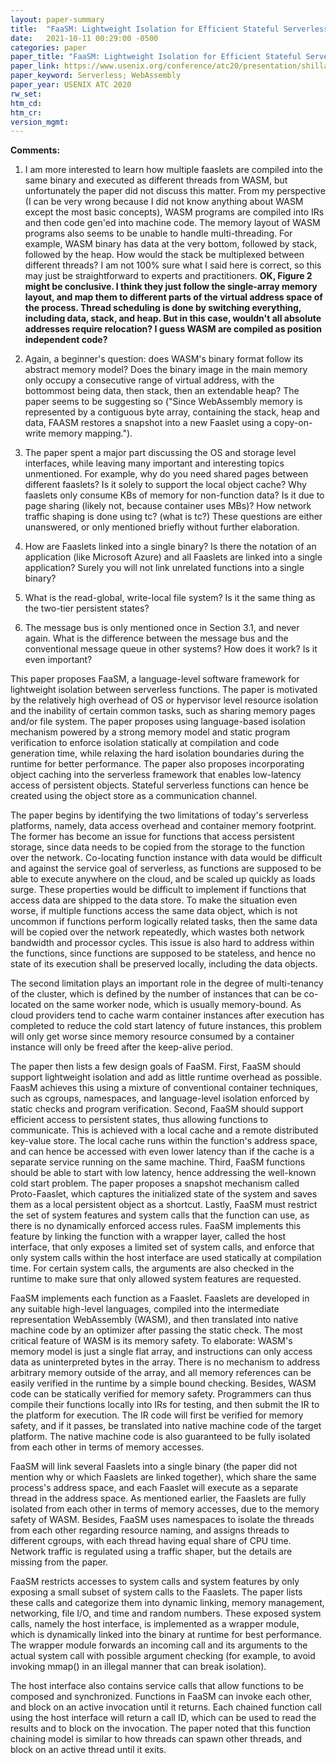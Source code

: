 ```yaml
---
layout: paper-summary
title:  "FaaSM: Lightweight Isolation for Efficient Stateful Serverless Computing"
date:   2021-10-11 00:29:00 -0500
categories: paper
paper_title: "FaaSM: Lightweight Isolation for Efficient Stateful Serverless Computing"
paper_link: https://www.usenix.org/conference/atc20/presentation/shillaker
paper_keyword: Serverless; WebAssembly
paper_year: USENIX ATC 2020
rw_set:
htm_cd:
htm_cr:
version_mgmt:
---
```


**Comments:**

1. I am more interested to learn how multiple faaslets are compiled into the same binary and executed as different 
   threads from WASM, but unfortunately the paper did not discuss this matter. 
   From my perspective (I can be very wrong because I did not know anything about WASM except the most basic concepts),
   WASM programs are compiled into IRs and then code gen'ed into machine code. The memory layout of WASM programs also
   seems to be unable to handle multi-threading. For example, WASM binary has data at the very bottom, followed by 
   stack, followed by the heap. How would the stack be multiplexed between different threads? 
   I am not 100% sure what I said here is correct, so this may just be straightforward to experts and 
   practitioners.
   **OK, Figure 2 might be conclusive. I think they just follow the single-array memory layout, and map them to
     different parts of the virtual address space of the process. Thread scheduling is done by switching everything,
     including data, stack, and heap. But in this case, wouldn't all absolute addresses require relocation? I guess
     WASM are compiled as position independent code?**

2. Again, a beginner's question: does WASM's binary format follow its abstract memory model? Does the binary image
   in the main memory only occupy a consecutive range of virtual address, with the bottommost being data, then
   stack, then an extendable heap? The paper seems to be suggesting so 
   ("Since WebAssembly memory is represented by a contiguous byte array, containing the stack, heap and data, FAASM 
   restores a snapshot into a new Faaslet using a copy-on-write memory mapping.").

3. The paper spent a major part discussing the OS and storage level interfaces, while leaving many important and
   interesting topics unmentioned. For example, why do you need shared pages between different faaslets? Is it 
   solely to support the local object cache?
   Why faaslets only consume KBs of memory for non-function data? Is it due to page sharing (likely not, because 
   container uses MBs)?
   How network traffic shaping is done using tc? (what is tc?)
   These questions are either unanswered, or only mentioned briefly without further elaboration.

4. How are Faaslets linked into a single binary? Is there the notation of an application (like Microsoft Azure) and
   all Faaslets are linked into a single application?
   Surely you will not link unrelated functions into a single binary?

5. What is the read-global, write-local file system? Is it the same thing as the two-tier persistent states?

6. The message bus is only mentioned once in Section 3.1, and never again. What is the difference between the message
   bus and the conventional message queue in other systems? How does it work? Is it even important?

This paper proposes FaaSM, a language-level software framework for lightweight isolation between serverless functions.
The paper is motivated by the relatively high overhead of OS or hypervisor level resource isolation and the inability
of certain common tasks, such as sharing memory pages and/or file system. 
The paper proposes using language-based isolation mechanism powered by a strong memory model and static program
verification to enforce isolation statically at compilation and code generation time, while relaxing the hard 
isolation boundaries during the runtime for better performance.
The paper also proposes incorporating object caching into the serverless framework that enables low-latency
access of persistent objects. Stateful serverless functions can hence be created using the object store as a 
communication channel.

The paper begins by identifying the two limitations of today's serverless platforms, namely, data access overhead
and container memory footprint.
The former has become an issue for functions that access persistent storage, since data needs to be copied from the 
storage to the function over the network. Co-locating function instance with data would be difficult and against
the service goal of serverless, as functions are supposed to be able to execute anywhere on the cloud, and be scaled 
up quickly as loads surge. These properties would be difficult to implement if functions that access data are shipped
to the data store. 
To make the situation even worse, if multiple functions access the same data object, which is not uncommon if 
functions perform logically related tasks, then the same data will be copied over the network repeatedly, which
wastes both network bandwidth and processor cycles. This issue is also hard to address within the functions, since
functions are supposed to be stateless, and hence no state of its execution shall be preserved locally, including the 
data objects.

The second limitation plays an important role in the degree of multi-tenancy of the cluster, which is defined by the 
number of instances that can be co-located on the same worker node, which is usually memory-bound. 
As cloud providers tend to cache warm container instances after execution has completed to reduce the cold start 
latency of future instances, this problem will only get worse since memory resource consumed by a container instance
will only be freed after the keep-alive period.

The paper then lists a few design goals of FaaSM.
First, FaaSM should support lightweight isolation and add as little runtime overhead as possible. FaasM achieves
this using a mixture of conventional container techniques, such as cgroups, namespaces, and language-level
isolation enforced by static checks and program verification.
Second, FaaSM should support efficient access to persistent states, thus allowing functions to communicate.
This is achieved with a local cache and a remote distributed key-value store. The local cache runs within the 
function's address space, and can hence be accessed with even lower latency than if the cache is a separate 
service running on the same machine.
Third, FaaSM functions should be able to start with low latency, hence addressing the well-known cold start problem.
The paper proposes a snapshot mechanism called Proto-Faaslet, which captures the initialized state of the system and
saves them as a local persistent object as a shortcut.
Lastly, FaaSM must restrict the set of system features and system calls that the function can use, as there is no 
dynamically enforced access rules. FaaSM implements this feature by linking the function with a wrapper layer,
called the host interface, that only exposes a limited set of system calls, and enforce that only system calls within
the host interface are used statically at compilation time. For certain system calls, the arguments are also checked
in the runtime to make sure that only allowed system features are requested.

FaaSM implements each function as a Faaslet. Faaslets are developed in any suitable high-level languages, compiled
into the intermediate representation WebAssembly (WASM), and then translated into native machine code by an optimizer
after passing the static check. The most critical feature of WASM is its memory safety. To elaborate: WASM's memory
model is just a single flat array, and instructions can only access data as uninterpreted bytes in the array.
There is no mechanism to address arbitrary memory outside of the array, and all memory references can be easily
verified in the runtime by a simple bound checking. Besides, WASM code can be statically verified for memory safety.
Programmers can thus compile their functions locally into IRs for testing, and then submit the IR to the 
platform for execution. The IR code will first be verified for memory safety, and if it passes, be translated into 
native machine code of the target platform. The native machine code is also guaranteed to be fully isolated
from each other in terms of memory accesses.

FaaSM will link several Faaslets into a single binary (the paper did not mention why or which Faaslets are linked
together), which share the same process's address space, and each Faaslet will execute as a separate thread in the 
address space. 
As mentioned earlier, the Faaslets are fully isolated from each other in terms of memory accesses, due to the memory
safety of WASM. Besides, FaaSM uses namespaces to isolate the threads from each other regarding resource naming,
and assigns threads to different cgroups, with each thread having equal share of CPU time.
Network traffic is regulated using a traffic shaper, but the details are missing from the paper.

FaaSM restricts accesses to system calls and system features by only exposing a small subset of system calls 
to the Faaslets. The paper lists these calls and categorize them into dynamic linking, memory management, 
networking, file I/O, and time and random numbers. 
These exposed system calls, namely the host interface, is implemented as a wrapper module, which is dynamically linked
into the binary at runtime for best performance.
The wrapper module forwards an incoming call and its arguments to the actual system call with possible argument 
checking (for example, to avoid invoking mmap() in an illegal manner that can break isolation).

The host interface also contains service calls that allow functions to be composed and synchronized. 
Functions in FaaSM can invoke each other, and block on an active invocation until it returns. 
Each chained function call using the host interface will return a call ID, which can be used to read the 
results and to block on the invocation.
The paper noted that this function chaining model is similar to how threads can spawn other threads, and block
on an active thread until it exits.


